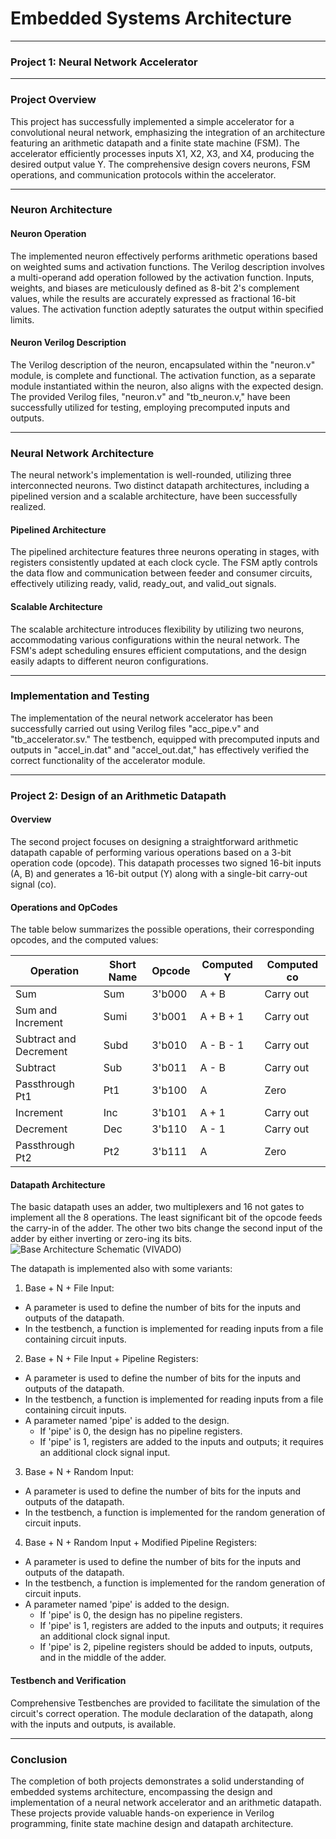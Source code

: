 # Embedded Systems Architecture
---

### Project 1: Neural Network Accelerator
---

### Project Overview

This project has successfully implemented a simple accelerator for a convolutional neural network, emphasizing the integration of an architecture featuring an arithmetic datapath and a finite state machine (FSM). The accelerator efficiently processes inputs X1, X2, X3, and X4, producing the desired output value Y. The comprehensive design covers neurons, FSM operations, and communication protocols within the accelerator.

---

### Neuron Architecture

#### Neuron Operation

The implemented neuron effectively performs arithmetic operations based on weighted sums and activation functions. The Verilog description involves a multi-operand add operation followed by the activation function. Inputs, weights, and biases are meticulously defined as 8-bit 2's complement values, while the results are accurately expressed as fractional 16-bit values. The activation function adeptly saturates the output within specified limits.

#### Neuron Verilog Description

The Verilog description of the neuron, encapsulated within the "neuron.v" module, is complete and functional. The activation function, as a separate module instantiated within the neuron, also aligns with the expected design. The provided Verilog files, "neuron.v" and "tb_neuron.v," have been successfully utilized for testing, employing precomputed inputs and outputs.

---

### Neural Network Architecture

The neural network's implementation is well-rounded, utilizing three interconnected neurons. Two distinct datapath architectures, including a pipelined version and a scalable architecture, have been successfully realized.

#### Pipelined Architecture

The pipelined architecture features three neurons operating in stages, with registers consistently updated at each clock cycle. The FSM aptly controls the data flow and communication between feeder and consumer circuits, effectively utilizing ready, valid, ready_out, and valid_out signals.

#### Scalable Architecture

The scalable architecture introduces flexibility by utilizing two neurons, accommodating various configurations within the neural network. The FSM's adept scheduling ensures efficient computations, and the design easily adapts to different neuron configurations.

---

### Implementation and Testing

The implementation of the neural network accelerator has been successfully carried out using Verilog files "acc_pipe.v" and "tb_accelerator.sv." The testbench, equipped with precomputed inputs and outputs in "accel_in.dat" and "accel_out.dat," has effectively verified the correct functionality of the accelerator module.

---

### Project 2: Design of an Arithmetic Datapath

#### Overview

The second project focuses on designing a straightforward arithmetic datapath capable of performing various operations based on a 3-bit operation code (opcode). This datapath processes two signed 16-bit inputs (A, B) and generates a 16-bit output (Y) along with a single-bit carry-out signal (co).

#### Operations and OpCodes

The table below summarizes the possible operations, their corresponding opcodes, and the computed values:

| Operation          | Short Name | Opcode | Computed Y       | Computed co     |
|--------------------|------------|--------|-------------------|-----------------|
| Sum                | Sum        | 3'b000 | A + B             | Carry out       |
| Sum and Increment  | Sumi       | 3'b001 | A + B + 1         | Carry out       |
| Subtract and Decrement | Subd    | 3'b010 | A - B - 1         | Carry out       |
| Subtract           | Sub        | 3'b011 | A - B             | Carry out       |
| Passthrough Pt1    | Pt1        | 3'b100 | A                 | Zero            |
| Increment          | Inc        | 3'b101 | A + 1             | Carry out       |
| Decrement          | Dec        | 3'b110 | A - 1             | Carry out       |
| Passthrough Pt2    | Pt2        | 3'b111 | A                 | Zero            |

#### Datapath Architecture

The basic datapath uses an adder, two multiplexers and 16 not gates to implement all the 8 operations. The least significant bit of the opcode feeds the carry-in of the adder. The other two bits change the second input of the adder by either inverting or zero-ing its bits.
![Base Architecture Schematic (VIVADO)](https://github.com/Leonard2310/Verilog_Projects/assets/71086591/37958ef8-5e12-43af-8f0f-73fc3f22d125)

The datapath is implemented also with some variants:

1. Base + N + File Input:
  - A parameter is used to define the number of bits for the inputs and outputs of the datapath.
  - In the testbench, a function is implemented for reading inputs from a file containing circuit inputs.


2. Base + N + File Input + Pipeline Registers:
  - A parameter is used to define the number of bits for the inputs and outputs of the datapath.
  - In the testbench, a function is implemented for reading inputs from a file containing circuit inputs.
  - A parameter named 'pipe' is added to the design.
    - If 'pipe' is 0, the design has no pipeline registers.
    - If 'pipe' is 1, registers are added to the inputs and outputs; it requires an additional clock signal input.


3. Base + N + Random Input:
  - A parameter is used to define the number of bits for the inputs and outputs of the datapath.
  - In the testbench, a function is implemented for the random generation of circuit inputs.


4. Base + N + Random Input + Modified Pipeline Registers:
  - A parameter is used to define the number of bits for the inputs and outputs of the datapath.
  - In the testbench, a function is implemented for the random generation of circuit inputs.
  - A parameter named 'pipe' is added to the design.
    - If 'pipe' is 0, the design has no pipeline registers.
    - If 'pipe' is 1, registers are added to the inputs and outputs; it requires an additional clock signal input.
    - If 'pipe' is 2, pipeline registers should be added to inputs, outputs, and in the middle of the adder.


#### Testbench and Verification

Comprehensive Testbenches are provided to facilitate the simulation of the circuit's correct operation. The module declaration of the datapath, along with the inputs and outputs, is available. 

---

### Conclusion

The completion of both projects demonstrates a solid understanding of embedded systems architecture, encompassing the design and implementation of a neural network accelerator and an arithmetic datapath. These projects provide valuable hands-on experience in Verilog programming, finite state machine design and datapath architecture.
